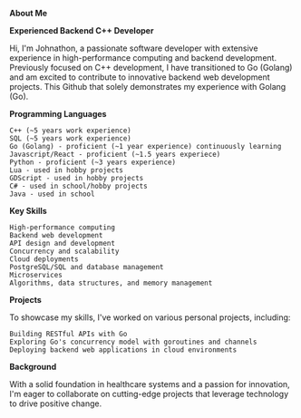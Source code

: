**About Me**

**Experienced Backend C++ Developer**

Hi, I'm Johnathon, a passionate software developer with extensive experience in high-performance computing and backend development. Previously focused on C++ development, I have transitioned to Go (Golang) and am excited to contribute to innovative backend web development projects. This Github that solely demonstrates my experience with Golang (Go). 

**Programming Languages**

    C++ (~5 years work experience)
    SQL (~5 years work experience)
    Go (Golang) - proficient (~1 year experience) continuously learning
    Javascript/React - proficient (~1.5 years experiece)
    Python - proficient (~3 years experience)
    Lua - used in hobby projects
    GDScript - used in hobby projects
    C# - used in school/hobby projects
    Java - used in school
    

**Key Skills**

    High-performance computing
    Backend web development
    API design and development
    Concurrency and scalability
    Cloud deployments
    PostgreSQL/SQL and database management
    Microservices
    Algorithms, data structures, and memory management

**Projects**

To showcase my skills, I've worked on various personal projects, including:

    Building RESTful APIs with Go
    Exploring Go's concurrency model with goroutines and channels
    Deploying backend web applications in cloud environments

**Background**

With a solid foundation in healthcare systems and a passion for innovation, I'm eager to collaborate on cutting-edge projects that leverage technology to drive positive change.

<!---
goresume/goresume is a ✨ special ✨ repository because its `README.md` (this file) appears on your GitHub profile.
You can click the Preview link to take a look at your changes.
--->
